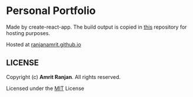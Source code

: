 # Personal Portfolio
Made by create-react-app. The build output is copied in [this](https://github.com/ranjanamrit/ranjanamrit.github.io) repository for hosting purposes.

Hosted at [ranjanamrit.github.io](https://ranjanamrit.github.io)

## LICENSE

Copyright (c) **Amrit Ranjan**. All rights reserved.

Licensed under the [MIT](LICENSE) License

<br>
